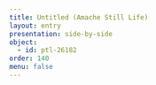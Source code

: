 ```yaml
---
title: Untitled (Amache Still Life)
layout: entry
presentation: side-by-side
object:
  - id: ptl-26182
order: 140
menu: false
---
```







